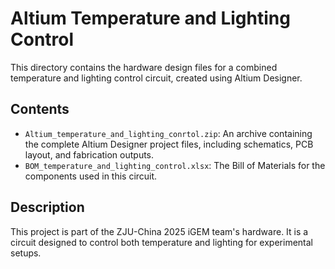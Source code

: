 # Altium Temperature and Lighting Control

This directory contains the hardware design files for a combined temperature and lighting control circuit, created using Altium Designer.

## Contents

- `Altium_temperature_and_lighting_conrtol.zip`: An archive containing the complete Altium Designer project files, including schematics, PCB layout, and fabrication outputs.
- `BOM_temperature_and_lighting_control.xlsx`: The Bill of Materials for the components used in this circuit.

## Description

This project is part of the ZJU-China 2025 iGEM team's hardware. It is a circuit designed to control both temperature and lighting for experimental setups.
